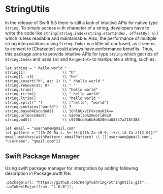 # StringUtils

In the release of Swift 5.5 there is still a lack of intuitive APIs for native type ```String```. To simply access n-th character of a string, developers have to write the code like ``` string[string.index(string.startIndex, offsetBy: n)] ``` which is less readable and maintainable. Also, the performance of multiple string interpolations using ``` String.Index ``` is a little bit confused, as it seems to convert to [Character] could always have performance benefits. Thus, this package aims to provide intuitive APIs for type ```String``` which get rids of ``` String.Index ``` and uses ``` Int ``` and ``` Range<Int> ``` to manipulate a string, such as: 

```
let string = " hello world "
string[1]                 \\ "h"
string[1..<3]             \\ "he"
string.insert("h", at: 1) \\ " hhello world "
string.remove(at: 0)      \\ " "
string.trim()             \\ "hello world"
string.rtrim()            \\ " hello world"
string.ltrim()            \\ "hello world "
string.split(" ")         \\ ["hello", "world"]
string.contains("world")  \\ 7
string.base64Encoded()    \\ IGhlbGxvIFdvcmxkIA==
string.urlEncoded()       \\ %20hello%20world%20
string.md5()              \\ c9708cb9a6b8d820eda83547a218f384

let email = "username@gmail.com"
let pattern = "([A-Z0-9a-z._%+-]+)@([A-Za-z0-9.-]+\\.[A-Za-z]{2,64})"
email.matches(withPattern: emailPattern) \\ [["username@gmail.com", "username", "gmail.com"]]
```

## Swift Package Manager
Using swift package manager for intergration by adding following description in Package.swift file: 
```
.package(url: "https://github.com/WengYuehTing/StringUtils.git", .upToNextMajor(from: "1.0.0")),
```
